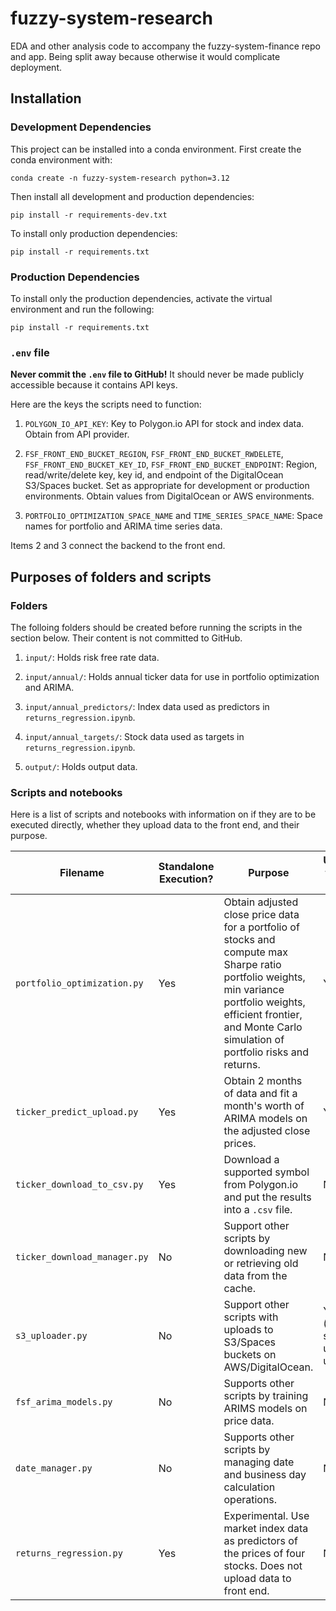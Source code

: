 # fuzzy-system-research
EDA and other analysis code to accompany the fuzzy-system-finance repo and app. Being split away because otherwise it would complicate deployment.

## Installation

### Development Dependencies

This project can be installed into a conda environment. First create the conda environment with:

```
conda create -n fuzzy-system-research python=3.12
```

Then install all development and production dependencies:

```
pip install -r requirements-dev.txt
```

To install only production dependencies:

```
pip install -r requirements.txt
```

### Production Dependencies

To install only the production dependencies, activate the virtual environment and run the following:

```
pip install -r requirements.txt
```

### `.env` file

**Never commit the `.env` file to GitHub!** It should never be made publicly accessible because it contains API keys.

Here are the keys the scripts need to function:

1. `POLYGON_IO_API_KEY`: Key to Polygon.io API for stock and index data. Obtain from API provider.

2. `FSF_FRONT_END_BUCKET_REGION`, `FSF_FRONT_END_BUCKET_RWDELETE`, `FSF_FRONT_END_BUCKET_KEY_ID`, `FSF_FRONT_END_BUCKET_ENDPOINT`: Region, read/write/delete key, key id, and endpoint of the DigitalOcean S3/Spaces bucket. Set as appropriate for development or production environments. Obtain values from DigitalOcean or AWS environments.

3. `PORTFOLIO_OPTIMIZATION_SPACE_NAME` and `TIME_SERIES_SPACE_NAME`: Space names for portfolio and ARIMA time series data.

Items 2 and 3 connect the backend to the front end.

## Purposes of folders and scripts

### Folders

The folloing folders should be created before running the scripts in the section below. Their content is not committed to GitHub.

1. `input/`: Holds risk free rate data.

2. `input/annual/`: Holds annual ticker data for use in portfolio optimization and ARIMA.

3. `input/annual_predictors/`: Index data used as predictors in `returns_regression.ipynb`.

4. `input/annual_targets/`: Stock data used as targets in `returns_regression.ipynb`.

5. `output/`: Holds output data.

### Scripts and notebooks

Here is a list of scripts and notebooks with information on if they are to be executed directly, whether they upload data to the front end, and their purpose.

| Filename                     | Standalone Execution? | Purpose                                                                                                                                                                                                                   | Uploads to front end?                |
| ---------------------------- | --------------------- | ------------------------------------------------------------------------------------------------------------------------------------------------------------------------------------------------------------------------- | ------------------------------------ |
| `portfolio_optimization.py`  | Yes                   | Obtain adjusted close price data for a portfolio of stocks and compute max Sharpe ratio portfolio weights, min variance portfolio weights, efficient frontier, and Monte Carlo simulation of portfolio risks and returns. | Yes                                  |
| `ticker_predict_upload.py`   | Yes                   | Obtain 2 months of data and fit a month's worth of ARIMA models on the adjusted close prices.                                                                                                                             | Yes                                  |
| `ticker_download_to_csv.py`  | Yes                   | Download a supported symbol from Polygon.io and put the results into a `.csv` file.                                                                                                                                       | No                                   |
| `ticker_download_manager.py` | No                    | Support other scripts by downloading new or retrieving old data from the cache.                                                                                                                                           | No                                   |
| `s3_uploader.py`             | No                    | Support other scripts with uploads to S3/Spaces buckets on AWS/DigitalOcean.                                                                                                                                              | Yes (other scripts use it to upload) |
| `fsf_arima_models.py`        | No                    | Supports other scripts by training ARIMS models on price data.                                                                                                                                                            | No                                   |
| `date_manager.py`            | No                    | Supports other scripts by managing date and business day calculation operations.                                                                                                                                          | No                                   |
| `returns_regression.py`      | Yes                   | Experimental. Use market index data as predictors of the prices of four stocks. Does not upload data to front end.                                                                                                        | No                                   |

